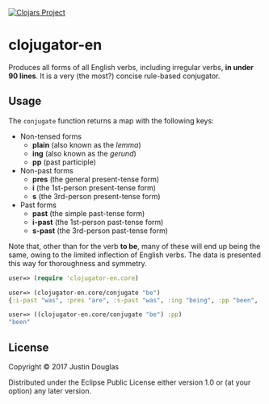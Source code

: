 [![Clojars Project](https://img.shields.io/clojars/v/clojugator-en.svg)](https://clojars.org/clojugator-en)

# clojugator-en

Produces all forms of all English verbs, including irregular verbs, **in under 90 lines**. It is a very (the most?) concise rule-based conjugator.

## Usage

The `conjugate` function returns a map with the following keys:

- Non-tensed forms
	- **plain** (also known as the *lemma*)
	- **ing** (also known as the *gerund*)
	- **pp** (past participle)
- Non-past forms
	- **pres** (the general present-tense form)
	- **i** (the 1st-person present-tense form)
	- **s** (the 3rd-person present-tense form)
- Past forms
	- **past** (the simple past-tense form)
	- **i-past** (the 1st-person past-tense form)
	- **s-past** (the 3rd-person past-tense form)
	
Note that, other than for the verb **to be**, many of these will end up being the same, owing to the limited inflection of English verbs. The data is presented this way for thoroughness and symmetry.

```clojure
user=> (require 'clojugator-en.core)

user=> (clojugator-en.core/conjugate "be")
{:i-past "was", :pres "are", :s-past "was", :ing "being", :pp "been", :past "were", :s "is", :plain "be", :i "am"}

user=> ((clojugator-en.core/conjugate "be") :pp)
"been"

```

## License

Copyright © 2017 Justin Douglas

Distributed under the Eclipse Public License either version 1.0 or (at
your option) any later version.
